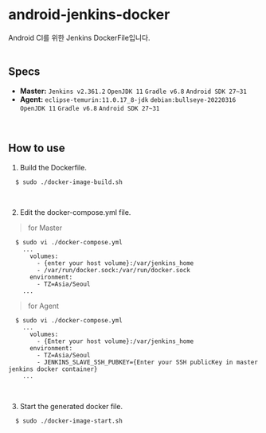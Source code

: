 # android-jenkins-docker
Android CI를 위한 Jenkins DockerFile입니다.
<br><br>
## Specs
- **Master:** `Jenkins v2.361.2` `OpenJDK 11` `Gradle v6.8` `Android SDK 27~31`
- **Agent:** `eclipse-temurin:11.0.17_8-jdk` `debian:bullseye-20220316` `OpenJDK 11` `Gradle v6.8` `Android SDK 27~31`
<br>

## How to use
1. Build the Dockerfile.
```
  $ sudo ./docker-image-build.sh
```
<br>

2. Edit the docker-compose.yml file.
> for Master
```
  $ sudo vi ./docker-compose.yml
    ...
      volumes:
        - {enter your host volume}:/var/jenkins_home
        - /var/run/docker.sock:/var/run/docker.sock
      environment:
        - TZ=Asia/Seoul
    ...
```
> for Agent
```
  $ sudo vi ./docker-compose.yml
    ...
      volumes:
        - {Enter your host volume}:/var/jenkins_home
      environment:
        - TZ=Asia/Seoul
        - JENKINS_SLAVE_SSH_PUBKEY={Enter your SSH publicKey in master jenkins docker container}
    ...
```
<br>

3. Start the generated docker file.
```
  $ sudo ./docker-image-start.sh
```
